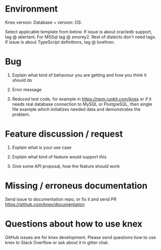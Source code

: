 # Environment

Knex version:
Database + version:
OS:

Select applicable template from below.
If issue is about oracledb support, tag @ atiertant. For MSSql tag @ smorey2.
Rest of dialects don't need tags.
If issue is about TypeScript definitions, tag @ lorefnon.

# Bug

1. Explain what kind of behaviour you are getting and how you think it should do

2. Error message

3. Reduced test code, for example in https://npm.runkit.com/knex or if it needs real
   database connection to MySQL or PostgreSQL, then single file example which initializes
   needed data and demonstrates the problem.


# Feature discussion / request

1. Explain what is your use case

2. Explain what kind of feature would support this

3. Give some API proposal, how the feature should work


# Missing / erroneus documentation

Send issue to documentation repo, or fix it and send PR https://github.com/knex/documentation


# Questions about how to use knex

GitHub issues are for knex development. Please send questions how to use knex to
Stack Overflow or ask about it in gitter chat.

